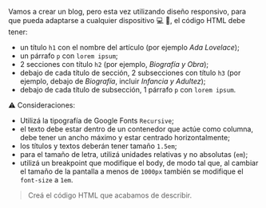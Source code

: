Vamos a crear un blog, pero esta vez utilizando diseño responsivo, para que pueda adaptarse a cualquier dispositivo :computer: :iphone:, el código HTML debe tener: 

- un título `h1` con el nombre del artículo (por ejemplo _Ada Lovelace_);
- un párrafo `p` con `lorem ipsum`;
- 2 secciones con título `h2` (por ejemplo, _Biografía y Obra_);
- debajo de cada título de sección, 2 subsecciones con título `h3` (por ejemplo, debajo de _Biografía_, incluir _Infancia y Adultez_);
- debajo de cada título de subsección, 1 párrafo `p` con `lorem ipsum`.

:warning: Consideraciones:

- Utilizá la tipografía de Google Fonts `Recursive`;
- el texto debe estar dentro de un contenedor que actúe como columna, debe tener un ancho máximo y estar centrado horizontalmente;
- los títulos y textos deberán tener tamaño `1.5em`;
- para el tamaño de letra, utilizá unidades relativas y no absolutas (`em`);
- utilizá un breakpoint que modifique el body, de modo tal que, al cambiar el tamaño de la pantalla a menos de `1000px` también se modifique el `font-size` a `1em`.

> Creá el código HTML que acabamos de describir.